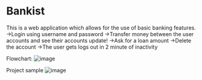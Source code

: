 # Bankist
This is a web application which allows for the use of basic banking features. 
->Login using username and password
->Transfer money between the user accounts and see their accounts update!
->Ask for a loan amount
->Delete the account
->The user gets logs out in 2 minute of inactivity

Flowchart:
![image](https://user-images.githubusercontent.com/77636438/213880460-24f1afc9-9e7b-40a7-8f6b-c5e04c0e8d3b.png)

Project sample 
![image](https://user-images.githubusercontent.com/77636438/213880445-0e3673da-e2c4-43ad-9971-2c77663a5414.png)

